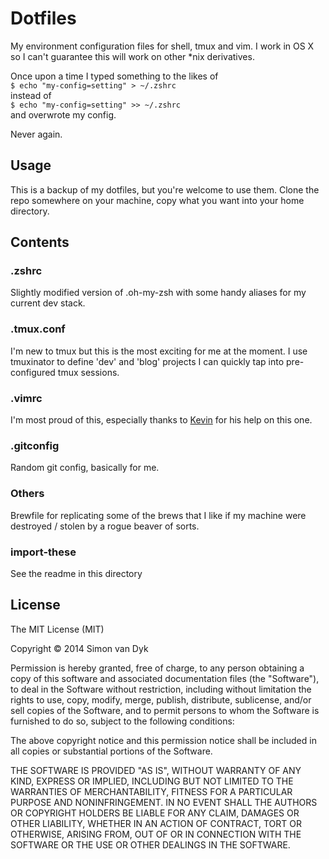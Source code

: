 # Dotfiles
My environment configuration files for shell, tmux and vim.
I work in OS X so I can't guarantee this will work on other *nix derivatives.

Once upon a time I typed something to the likes of <br>
`$ echo "my-config=setting" > ~/.zshrc` <br>
instead of <br>
`$ echo "my-config=setting" >> ~/.zshrc` <br>
and overwrote my config.

Never again.


## Usage
This is a backup of my dotfiles, but you're welcome to use them. Clone the repo somewhere on your machine, copy what you want into your home directory.


## Contents

### .zshrc
Slightly modified version of .oh-my-zsh with some handy aliases for my current dev stack.

### .tmux.conf
I'm new to tmux but this is the most exciting for me at the moment. I use tmuxinator to define 'dev' and 'blog' projects I can quickly tap into pre-configured tmux sessions.

### .vimrc
I'm most proud of this, especially thanks to [Kevin](https://github.com/kmckelvin) for his help on this one.

### .gitconfig
Random git config, basically for me.

### Others
Brewfile for replicating some of the brews that I like if my machine were destroyed / stolen by a rogue beaver of sorts.

### import-these

See the readme in this directory

## License

The MIT License (MIT)

Copyright © 2014 Simon van Dyk

Permission is hereby granted, free of charge, to any person obtaining a copy
of this software and associated documentation files (the "Software"), to deal
in the Software without restriction, including without limitation the rights
to use, copy, modify, merge, publish, distribute, sublicense, and/or sell
copies of the Software, and to permit persons to whom the Software is
furnished to do so, subject to the following conditions:

The above copyright notice and this permission notice shall be included in
all copies or substantial portions of the Software.

THE SOFTWARE IS PROVIDED "AS IS", WITHOUT WARRANTY OF ANY KIND, EXPRESS OR
IMPLIED, INCLUDING BUT NOT LIMITED TO THE WARRANTIES OF MERCHANTABILITY,
FITNESS FOR A PARTICULAR PURPOSE AND NONINFRINGEMENT. IN NO EVENT SHALL THE
AUTHORS OR COPYRIGHT HOLDERS BE LIABLE FOR ANY CLAIM, DAMAGES OR OTHER
LIABILITY, WHETHER IN AN ACTION OF CONTRACT, TORT OR OTHERWISE, ARISING FROM,
OUT OF OR IN CONNECTION WITH THE SOFTWARE OR THE USE OR OTHER DEALINGS IN
THE SOFTWARE.
